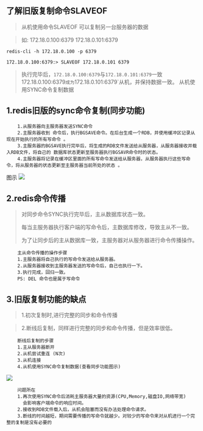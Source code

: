 
## 了解旧版复制命令SLAVEOF

> 从机使用命令SLAVEOF 可以复制另一台服务器的数据

> 如: 172.18.0.100:6379 172.18.0.101:6379

`redis-cli -h 172.18.0.100 -p 6379` 

```
172.18.0.100:6379:> SLAVEOF 172.18.0.101 6379
```

> 执行完毕后，`172.18.0.100:6379`与`172.18.0.101:6379`一致
> 172.18.0.100:6379`成为`172.18.0.101:6379`从机，并保持数据一致。
> 从机使用SYNC命令复制数据
## 1.redis旧版的sync命令复制(同步功能)

```
    1.从服务器向主服务器发送SYNC命令 
    2.主服务器收到 命令后，执行BGSAVE命令。在后台生成一个RDB，并使用缓冲区记录从现在开始执行的所有写命令 。
    3.主服务器的BGSAVE执行完毕后，将生成的RDB文件发送给从服务器，从服务器接收并载入RDB文件，将自己的 数据库状态更新至服务器执行BGSAVR命令时的状态。
    4.主服务器将记录在缓冲区里面的所有写命令发送给从服务器，从服务器执行这些写命令，将从服务器的状态更新至主服务器当前所处的状态 。
```

图示
![](/Users/amber/IdeaProjects/blog/redis/redis旧版复制功能/redis-SYNC过程.png)

## 2.redis命令传播
>    对同步命令SYNC执行完毕后，主从数据库状态一致。
>
>    每当主服务器执行客户端的写命令后，主数据库修改，导致主从不一致。
>
>    为了让同步后的主从数据库一致，主服务器对从服务器进行命令传播操作。     
     
```
    主从命令传播的操作步骤
    1.主服务器将自己执行的写命令发送给从服务器。
    2.从服务器接收到主服务器发送的写命令后，自己也执行一下。
    3.执行完成，回归一致。
    PS: DEL 命令也是属于写命令
```

## 3.旧版复制功能的缺点

> 1.初次复制时,进行完整的同步和命令传播

> 2.断线后复制，同样进行完整的同步和命令传播，但是效率很低。


```
    断线后复制的步骤
    1.主从服务器断开
    2.从机尝试重连 (N次)
    3.从机连接
    4.从机使用SYNC命令复制数据(查看同步功能图示)
```

![](/Users/amber/IdeaProjects/blog/redis/redis旧版复制功能/redis-旧版复制功能过程.png)

```
    问题所在
    1.再次使用SYNC命令后消耗主服务器大量的资源(CPU,Memory,磁盘IO,网络带宽)
      会影响客户端命令的响应时间。
    2.接收到RDB文件载入后，从机会阻塞而没有办法处理命令请求。
    3.断线的时间越短，期间需要传播的写命令就越少。对较少的写命令来对从机进行一个完整的复制是没有必要的
```










